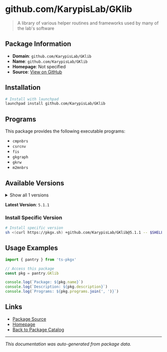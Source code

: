 # github.com/KarypisLab/GKlib

> A library of various helper routines and frameworks used by many of the lab's software

## Package Information

- **Domain**: `github.com/KarypisLab/GKlib`
- **Name**: `github.com/KarypisLab/GKlib`
- **Homepage**: Not specified
- **Source**: [View on GitHub](https://github.com/pkgxdev/pantry/tree/main/projects/github.com/KarypisLab/GKlib/package.yml)

## Installation

```bash
# Install with launchpad
launchpad install github.com/KarypisLab/GKlib
```

## Programs

This package provides the following executable programs:

- `cmpnbrs`
- `csrcnv`
- `fis`
- `gkgraph`
- `gkrw`
- `m2mnbrs`

## Available Versions

<details>
<summary>Show all 1 versions</summary>

- `5.1.1`

</details>

**Latest Version**: `5.1.1`

### Install Specific Version

```bash
# Install specific version
sh <(curl https://pkgx.sh) +github.com/KarypisLab/GKlib@5.1.1 -- $SHELL -i
```

## Usage Examples

```typescript
import { pantry } from 'ts-pkgx'

// Access this package
const pkg = pantry.GKlib

console.log(`Package: ${pkg.name}`)
console.log(`Description: ${pkg.description}`)
console.log(`Programs: ${pkg.programs.join(', ')}`)
```

## Links

- [Package Source](https://github.com/pkgxdev/pantry/tree/main/projects/github.com/KarypisLab/GKlib/package.yml)
- [Homepage](#)
- [Back to Package Catalog](../../../package-catalog.md)

---

*This documentation was auto-generated from package data.*
